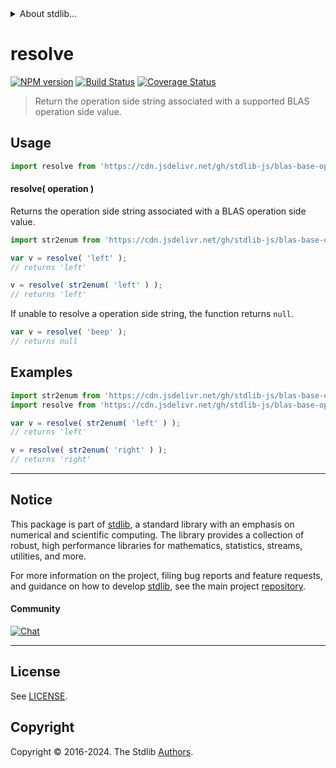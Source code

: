<!--

@license Apache-2.0

Copyright (c) 2024 The Stdlib Authors.

Licensed under the Apache License, Version 2.0 (the "License");
you may not use this file except in compliance with the License.
You may obtain a copy of the License at

   http://www.apache.org/licenses/LICENSE-2.0

Unless required by applicable law or agreed to in writing, software
distributed under the License is distributed on an "AS IS" BASIS,
WITHOUT WARRANTIES OR CONDITIONS OF ANY KIND, either express or implied.
See the License for the specific language governing permissions and
limitations under the License.

-->


<details>
  <summary>
    About stdlib...
  </summary>
  <p>We believe in a future in which the web is a preferred environment for numerical computation. To help realize this future, we've built stdlib. stdlib is a standard library, with an emphasis on numerical and scientific computation, written in JavaScript (and C) for execution in browsers and in Node.js.</p>
  <p>The library is fully decomposable, being architected in such a way that you can swap out and mix and match APIs and functionality to cater to your exact preferences and use cases.</p>
  <p>When you use stdlib, you can be absolutely certain that you are using the most thorough, rigorous, well-written, studied, documented, tested, measured, and high-quality code out there.</p>
  <p>To join us in bringing numerical computing to the web, get started by checking us out on <a href="https://github.com/stdlib-js/stdlib">GitHub</a>, and please consider <a href="https://opencollective.com/stdlib">financially supporting stdlib</a>. We greatly appreciate your continued support!</p>
</details>

# resolve

[![NPM version][npm-image]][npm-url] [![Build Status][test-image]][test-url] [![Coverage Status][coverage-image]][coverage-url] <!-- [![dependencies][dependencies-image]][dependencies-url] -->

> Return the operation side string associated with a supported BLAS operation side value.

<!-- Section to include introductory text. Make sure to keep an empty line after the intro `section` element and another before the `/section` close. -->

<section class="intro">

</section>

<!-- /.intro -->

<!-- Package usage documentation. -->



<section class="usage">

## Usage

```javascript
import resolve from 'https://cdn.jsdelivr.net/gh/stdlib-js/blas-base-operation-side-resolve-str@deno/mod.js';
```

#### resolve( operation )

Returns the operation side string associated with a BLAS operation side value.

```javascript
import str2enum from 'https://cdn.jsdelivr.net/gh/stdlib-js/blas-base-operation-side-str2enum@deno/mod.js';

var v = resolve( 'left' );
// returns 'left'

v = resolve( str2enum( 'left' ) );
// returns 'left'
```

If unable to resolve a operation side string, the function returns `null`.

```javascript
var v = resolve( 'beep' );
// returns null
```

</section>

<!-- /.usage -->

<!-- Package usage notes. Make sure to keep an empty line after the `section` element and another before the `/section` close. -->

<section class="notes">

</section>

<!-- /.notes -->

<!-- Package usage examples. -->

<section class="examples">

## Examples

<!-- eslint no-undef: "error" -->

```javascript
import str2enum from 'https://cdn.jsdelivr.net/gh/stdlib-js/blas-base-operation-side-str2enum@deno/mod.js';
import resolve from 'https://cdn.jsdelivr.net/gh/stdlib-js/blas-base-operation-side-resolve-str@deno/mod.js';

var v = resolve( str2enum( 'left' ) );
// returns 'left'

v = resolve( str2enum( 'right' ) );
// returns 'right'
```

</section>

<!-- /.examples -->

<!-- Section to include cited references. If references are included, add a horizontal rule *before* the section. Make sure to keep an empty line after the `section` element and another before the `/section` close. -->

<section class="references">

</section>

<!-- /.references -->

<!-- Section for related `stdlib` packages. Do not manually edit this section, as it is automatically populated. -->

<section class="related">

</section>

<!-- /.related -->

<!-- Section for all links. Make sure to keep an empty line after the `section` element and another before the `/section` close. -->


<section class="main-repo" >

* * *

## Notice

This package is part of [stdlib][stdlib], a standard library with an emphasis on numerical and scientific computing. The library provides a collection of robust, high performance libraries for mathematics, statistics, streams, utilities, and more.

For more information on the project, filing bug reports and feature requests, and guidance on how to develop [stdlib][stdlib], see the main project [repository][stdlib].

#### Community

[![Chat][chat-image]][chat-url]

---

## License

See [LICENSE][stdlib-license].


## Copyright

Copyright &copy; 2016-2024. The Stdlib [Authors][stdlib-authors].

</section>

<!-- /.stdlib -->

<!-- Section for all links. Make sure to keep an empty line after the `section` element and another before the `/section` close. -->

<section class="links">

[npm-image]: http://img.shields.io/npm/v/@stdlib/blas-base-operation-side-resolve-str.svg
[npm-url]: https://npmjs.org/package/@stdlib/blas-base-operation-side-resolve-str

[test-image]: https://github.com/stdlib-js/blas-base-operation-side-resolve-str/actions/workflows/test.yml/badge.svg?branch=v0.1.0
[test-url]: https://github.com/stdlib-js/blas-base-operation-side-resolve-str/actions/workflows/test.yml?query=branch:v0.1.0

[coverage-image]: https://img.shields.io/codecov/c/github/stdlib-js/blas-base-operation-side-resolve-str/main.svg
[coverage-url]: https://codecov.io/github/stdlib-js/blas-base-operation-side-resolve-str?branch=main

<!--

[dependencies-image]: https://img.shields.io/david/stdlib-js/blas-base-operation-side-resolve-str.svg
[dependencies-url]: https://david-dm.org/stdlib-js/blas-base-operation-side-resolve-str/main

-->

[chat-image]: https://img.shields.io/gitter/room/stdlib-js/stdlib.svg
[chat-url]: https://app.gitter.im/#/room/#stdlib-js_stdlib:gitter.im

[stdlib]: https://github.com/stdlib-js/stdlib

[stdlib-authors]: https://github.com/stdlib-js/stdlib/graphs/contributors

[umd]: https://github.com/umdjs/umd
[es-module]: https://developer.mozilla.org/en-US/docs/Web/JavaScript/Guide/Modules

[deno-url]: https://github.com/stdlib-js/blas-base-operation-side-resolve-str/tree/deno
[deno-readme]: https://github.com/stdlib-js/blas-base-operation-side-resolve-str/blob/deno/README.md
[umd-url]: https://github.com/stdlib-js/blas-base-operation-side-resolve-str/tree/umd
[umd-readme]: https://github.com/stdlib-js/blas-base-operation-side-resolve-str/blob/umd/README.md
[esm-url]: https://github.com/stdlib-js/blas-base-operation-side-resolve-str/tree/esm
[esm-readme]: https://github.com/stdlib-js/blas-base-operation-side-resolve-str/blob/esm/README.md
[branches-url]: https://github.com/stdlib-js/blas-base-operation-side-resolve-str/blob/main/branches.md

[stdlib-license]: https://raw.githubusercontent.com/stdlib-js/blas-base-operation-side-resolve-str/main/LICENSE

</section>

<!-- /.links -->
